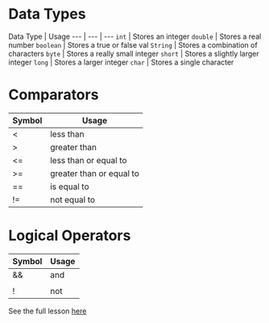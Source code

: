 # Data Types
Data Type | Usage
--- | --- | ---
`int` | Stores an integer
`double` | Stores a real number
`boolean` | Stores a true or false val
`String` | Stores a combination of characters
`byte` | Stores a really small integer
`short` | Stores a slightly larger integer
`long` | Stores a larger integer
`char` | Stores a single character

# Comparators
Symbol | Usage
--- | ---
< | less than
\> | greater than
<= | less than or equal to
\>= | greater than or equal to
== | is equal to
!= | not equal to

# Logical Operators
Symbol | Usage
--- | ---
&& | and
|| | or
! | not

See the full lesson [here](https://www.youtube.com/watch?v=lLWEXRAnQd0)
